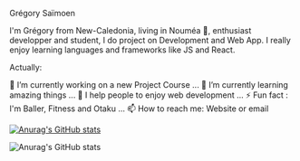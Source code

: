 Grégory Saïmoen

I'm Grégory from New-Caledonia, living in Nouméa 🌴, enthusiast developper and student, I do project on Development and Web App. I really enjoy learning languages and frameworks like JS and React.

Actually:

🔭 I’m currently working on a new Project Course ...
🌱 I’m currently learning amazing things ...
👯 I help people to enjoy web development ...
⚡ Fun fact : I'm Baller, Fitness and Otaku ...
📫 How to reach me: Website or email

[![Anurag's GitHub stats](https://github-readme-stats.vercel.app/api?username=Saimoen)](https://github.com/Saimoen/github-readme-stats)

![Anurag's GitHub stats](https://github-readme-stats.vercel.app/api?username=Saimoen&show_icons=true&theme=radical)
